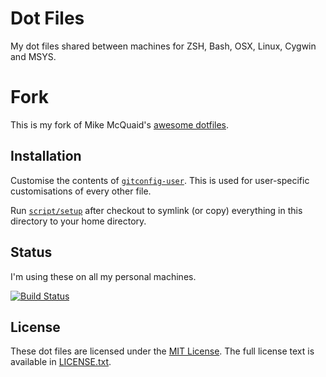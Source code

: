 # Dot Files
My dot files shared between machines for ZSH, Bash, OSX, Linux, Cygwin and MSYS.

# Fork

This is my fork of Mike McQuaid's [awesome dotfiles](https://github.com/MikeMcQuaid/dotfiles).

## Installation
Customise the contents of [`gitconfig-user`](https://github.com/Mikesplain/dotfiles/blob/master/gitconfig-user).
This is used for user-specific customisations of every other file.

Run [`script/setup`](https://github.com/MikeSplain/dotfiles/blob/master/script/setup)
after checkout to symlink (or copy) everything in this directory to your home directory.

## Status
I'm using these on all my personal machines.

[![Build Status](https://travis-ci.org/mikesplain/dotfiles.svg?branch=master)](https://travis-ci.org/mikesplain/dotfiles)


## License
These dot files are licensed under the [MIT License](http://en.wikipedia.org/wiki/MIT_License).
The full license text is available in [LICENSE.txt](https://github.com/MikeMcQuaid/dotfiles/blob/master/LICENSE.txt).
